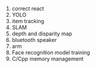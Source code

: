 1. correct react
2. YOLO
3. item tracking
4. SLAM
5. depth and disparity map
6. bluetooth speaker
7. arm 
8. Face recognition model training
9. C/Cpp memory management